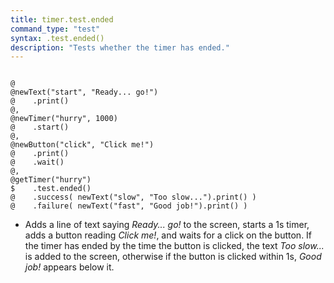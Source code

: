 ```yaml
---
title: timer.test.ended
command_type: "test"
syntax: .test.ended()
description: "Tests whether the timer has ended."
---
```


<!--more-->

<pre><code class="language-diff-javascript diff-highlight try-true">
@
@newText("start", "Ready... go!")
@    .print()
@,
@newTimer("hurry", 1000)
@    .start()
@,
@newButton("click", "Click me!")
@    .print()
@    .wait()
@,
@getTimer("hurry")
$    .test.ended()
@    .success( newText("slow", "Too slow...").print() )
@    .failure( newText("fast", "Good job!").print() )
</code></pre>

+ Adds a line of text saying *Ready... go!* to the screen, starts a 1s timer, adds a button reading *Click me!*, and waits for a click on the button. If the timer has ended by the time the button is clicked, the text *Too slow...* is added to the screen, otherwise if the button is clicked within 1s, *Good job!* appears below it.		
